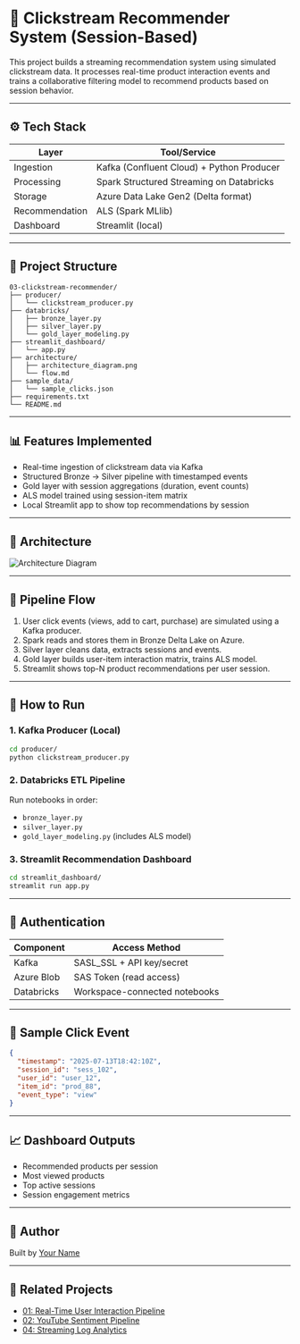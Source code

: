# 🧠 Clickstream Recommender System (Session-Based)

This project builds a streaming recommendation system using simulated clickstream data. It processes real-time product interaction events and trains a collaborative filtering model to recommend products based on session behavior.

---

## ⚙️ Tech Stack

| Layer         | Tool/Service                             |
|---------------|------------------------------------------|
| Ingestion     | Kafka (Confluent Cloud) + Python Producer |
| Processing    | Spark Structured Streaming on Databricks |
| Storage       | Azure Data Lake Gen2 (Delta format)      |
| Recommendation| ALS (Spark MLlib)                        |
| Dashboard     | Streamlit (local)                        |

---

## 🧱 Project Structure

```
03-clickstream-recommender/
├── producer/
│   └── clickstream_producer.py
├── databricks/
│   ├── bronze_layer.py
│   ├── silver_layer.py
│   └── gold_layer_modeling.py
├── streamlit_dashboard/
│   └── app.py
├── architecture/
│   ├── architecture_diagram.png
│   └── flow.md
├── sample_data/
│   └── sample_clicks.json
├── requirements.txt
└── README.md
```

---

## 📊 Features Implemented

- Real-time ingestion of clickstream data via Kafka
- Structured Bronze → Silver pipeline with timestamped events
- Gold layer with session aggregations (duration, event counts)
- ALS model trained using session-item matrix
- Local Streamlit app to show top recommendations by session

---

## 🧭 Architecture

![Architecture Diagram](architecture/architecture_diagram.png)

---

## 🔄 Pipeline Flow

1. User click events (views, add to cart, purchase) are simulated using a Kafka producer.
2. Spark reads and stores them in Bronze Delta Lake on Azure.
3. Silver layer cleans data, extracts sessions and events.
4. Gold layer builds user-item interaction matrix, trains ALS model.
5. Streamlit shows top-N product recommendations per user session.

---

## 🧪 How to Run

### 1. Kafka Producer (Local)

```bash
cd producer/
python clickstream_producer.py
```

### 2. Databricks ETL Pipeline

Run notebooks in order:
- `bronze_layer.py`
- `silver_layer.py`
- `gold_layer_modeling.py` (includes ALS model)

### 3. Streamlit Recommendation Dashboard

```bash
cd streamlit_dashboard/
streamlit run app.py
```

---

## 🔐 Authentication

| Component   | Access Method           |
|------------|--------------------------|
| Kafka       | SASL_SSL + API key/secret |
| Azure Blob  | SAS Token (read access)  |
| Databricks  | Workspace-connected notebooks |

---

## 📌 Sample Click Event

```json
{
  "timestamp": "2025-07-13T18:42:10Z",
  "session_id": "sess_102",
  "user_id": "user_12",
  "item_id": "prod_88",
  "event_type": "view"
}
```

---

## 📈 Dashboard Outputs

- Recommended products per session
- Most viewed products
- Top active sessions
- Session engagement metrics

---

## 👤 Author

Built by [Your Name](https://linkedin.com/in/your-profile)

---

## 📁 Related Projects

- [01: Real-Time User Interaction Pipeline](../01-user-interaction-pipeline/)
- [02: YouTube Sentiment Pipeline](../02-youtube-sentiment-pipeline/)
- [04: Streaming Log Analytics](../04-streaming-log-analytics/)